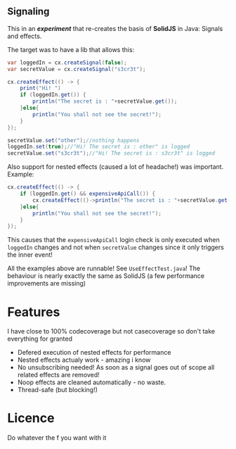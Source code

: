 ## Signaling

This in an **_experiment_** that re-creates the basis of **SolidJS** in Java:
 Signals and effects.

The target was to have a lib that allows this:
```java
var loggedIn = cx.createSignal(false);
var secretValue = cx.createSignal("s3cr3t");

cx.createEffect(() -> {
    print("Hi! ")
    if (loggedIn.get()) {
        println("The secret is : "+secretValue.get());
    }else{
        println("You shall not see the secret!");
    }
});

secretValue.set("other");//nothing happens
loggedIn.set(true);//"Hi! The secret is : other" is logged
secretValue.set("s3cr3t");//"Hi! The secret is : s3cr3t" is logged
```

Also support for nested effects (caused a lot of headache!) was important.
Example:
```java
cx.createEffect(() -> {
    if (loggedIn.get() && expensiveApiCall()) {
        cx.createEffect(()->println("The secret is : "+secretValue.get()));
    }else{
        println("You shall not see the secret!");
    }
});
```
This causes that the `expensiveApiCall`  login check is only executed when `loggedIn` changes and not when `secretValue`
changes since it only triggers the inner event!

All the examples above are runnable! See `UseEffectTest.java`! The behaviour is nearly exactly the same as SolidJS (a few performance improvements are missing)

# Features
I have close to 100% codecoverage but not casecoverage so don't take everything for granted
- Defered execution of nested effects for performance
- Nested effects actualy work - amazing i know
- No unsubscribing needed! As soon as a signal goes out of scope all related effects are removed!
- Noop effects are cleaned automatically - no waste.
- Thread-safe (but blocking!)

# Licence
Do whatever the f you want with it